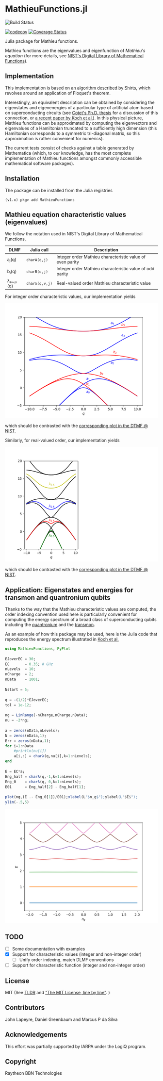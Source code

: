 # MathieuFunctions.jl

![Build Status](https://github.com/BBN-Q/MathieuFunctions.jl/workflows/CI/badge.svg)
<!---
[![Build status](https://ci.appveyor.com/api/projects/status/35924u90n3qp7isn/branch/master?svg=true)](https://ci.appveyor.com/project/matthewware/mathieufunctions-jl/branch/master)
--->
[![codecov](https://codecov.io/gh/BBN-Q/MathieuFunctions.jl/branch/master/graph/badge.svg?token=aZYdfU8ygn)](https://codecov.io/gh/BBN-Q/MathieuFunctions.jl)
[![Coverage Status](https://coveralls.io/repos/github/BBN-Q/MathieuFunctions.jl/badge.svg?branch=master)](https://coveralls.io/github/BBN-Q/MathieuFunctions.jl?branch=master)

Julia package for Mathieu functions.

Mathieu functions are the eigenvalues and eigenfunction of *Mathieu's
equation* (for more details, see [NIST's Digital Library of
Mathematical Functions](http://dlmf.nist.gov/28)).

## Implementation

This implementation is based on 
[an algorithm described by Shirts](http://dl.acm.org/citation.cfm?id=155796), which
revolves around an application of Floquet's theorem. 

Interestingly, an
equivalent description can be obtained by considering the eigenstates
and eigenenergies of a particular type of artificial atom based on
superconducting circuits 
(see [Cotet's Ph.D. thesis](http://www.phys.ens.fr/~cottet/ACottetThesis.pdf) 
for a discussion of this connection, or 
[a recent paper by Koch et al.](https://arxiv.org/abs/cond-mat/0703002)). 
In this physical picture, Mathieu
functions can be approximated by computing the eigenvectors and
eigenvalues of a Hamiltonian truncated to a sufficiently high
dimension (this Hamiltonian corresponds to a symmetric tri-diagonal
matrix, so this approximation is rather convenient for numerics).

The current tests consist of checks against a table generated by
Mathematica (which, to our knowledge, has the most complete
implementation of Mathieu functions amongst commonly accessible
mathematical software packages).

## Installation
The package can be installed from the Julia registries
```
(v1.x) pkg> add MathieuFunctions
```

## Mathieu equation characteristic values (eigenvalues)

We follow the notation used in NIST's Digital Library of Mathematical Functions, 

| DLMF | Julia call | Description | 
|------|------------|-------------|
| aⱼ(q)  | `charA(q,j)` | Integer order Mathieu characteristic value of even parity | 
| bⱼ(q)  | `charB(q,j)` | Integer order Mathieu characteristic value of odd parity |
| λ₍ᵥ₊ⱼ₎(q) | `charλ(q,v,j)`  | Real-valued order Mathieu characteristic value |

For integer order characteristic values, our implementation yields

![](doc/reproduction-of-dlmf-28.2.1.png?raw=true "Integer order Mathieu characteristic function")

which should be contrasted with the [corresponding plot in the DTMF @ NIST](http://dlmf.nist.gov/28.2.F1.mag).

Similarly, for real-valued order, our implementation yields

![](doc/reproduction-of-dlmf-28.13.1.png?raw=true "Real-valued order Mathieu characteristic function")

which should be contrasted with the [corresponding plot in the DTMF @ NIST](http://dlmf.nist.gov/28.13.F1.mag).

## Application: Eigenstates and energies for transmon and quantronium qubits

Thanks to the way that the Mathieu characteristic values are computed, the
order indexing convention used here is particularly convenient for computing
the energy spectrum of a broad class of superconducting qubits including the 
[quantronium](http://www.phys.ens.fr/~cottet/ACottetThesis.pdf) and the 
[transmon](https://arxiv.org/abs/cond-mat/0703002).

As an example of how this package may be used, here is the Julia code
that reproduces the energy spectrum illustrated in [Koch et al.](https://arxiv.org/abs/cond-mat/0703002)

```julia
using MathieuFunctions, PyPlot

EJoverEC = 30;
EC       = 0.35; # GHz
nLevels  = 10;
nCharge  = 2; 
nData    = 1001;

Nstart = 5;

q = -(1/2)*EJoverEC;
tol = 1e-12;

ng = LinRange(-nCharge,nCharge,nData);
nu = -2*ng;

a = zeros(nData,nLevels);
N = zeros(nData,1);
Err = zeros(nData,1);
for i=1:nData
    #println(nu[i])
    a[i,:] = charλ(q,nu[i],k=1:nLevels);
end

E = EC*a;
Eng_half = charλ(q,-1,k=1:nLevels);
Eng_0    = charλ(q, 0,k=1:nLevels);
E01      = Eng_half[2] - Eng_half[1];

plot(ng,(E .- Eng_0[1])/E01);xlabel(L"$n_g$");ylabel(L"$E$");
ylim(-.5,5)
```

![](doc/transmon-levels.png?raw=true "Transmon energy levels")

## TODO

- [ ] Some documentation with examples
- [X] Support for characteristic values (integer and non-integer order)
  - [ ] Unify order indexing, match DLMF conventions
- [ ] Support for characteristic function (integer and non-integer order)

## License

MIT (See [TLDR](https://tldrlegal.com/license/mit-license) and ["The MIT License, line by line"](https://writing.kemitchell.com/2016/09/21/MIT-License-Line-by-Line.html). )

## Contributors

John Lapeyre, Daniel Greenbaum and Marcus P da Silva

## Acknowledgements

This effort was partially supported by IARPA under the LogiQ program.

## Copyright

Raytheon BBN Technologies
